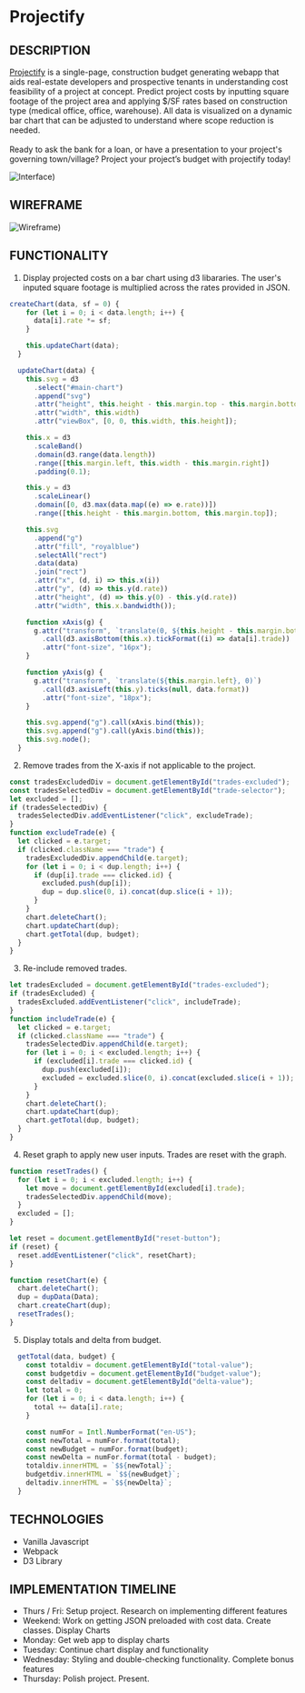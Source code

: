 # Projectify

## DESCRIPTION

[Projectify](https://jkhbuild.github.io/Projectify/) is a single-page, construction budget generating webapp that aids real-estate developers and prospective tenants in understanding cost feasibility of a project at concept. Predict project costs by inputting square footage of the project area and applying $/SF rates based on construction type (medical office, office, warehouse). All data is visualized on a dynamic bar chart that can be adjusted to understand where scope reduction is needed.
<br>
<br>
Ready to ask the bank for a loan, or have a presentation to your project's governing town/village?
Project your project’s budget with projectify today!

![Interface](./assets/user_interface.png))

## WIREFRAME

![Wireframe](./assets/wireframe.png))

## FUNCTIONALITY

1. Display projected costs on a bar chart using d3 libararies. The user's inputed square footage is multiplied across the rates provided in JSON.

```js
createChart(data, sf = 0) {
    for (let i = 0; i < data.length; i++) {
      data[i].rate *= sf;
    }

    this.updateChart(data);
  }

  updateChart(data) {
    this.svg = d3
      .select("#main-chart")
      .append("svg")
      .attr("height", this.height - this.margin.top - this.margin.bottom)
      .attr("width", this.width)
      .attr("viewBox", [0, 0, this.width, this.height]);

    this.x = d3
      .scaleBand()
      .domain(d3.range(data.length))
      .range([this.margin.left, this.width - this.margin.right])
      .padding(0.1);

    this.y = d3
      .scaleLinear()
      .domain([0, d3.max(data.map((e) => e.rate))])
      .range([this.height - this.margin.bottom, this.margin.top]);

    this.svg
      .append("g")
      .attr("fill", "royalblue")
      .selectAll("rect")
      .data(data)
      .join("rect")
      .attr("x", (d, i) => this.x(i))
      .attr("y", (d) => this.y(d.rate))
      .attr("height", (d) => this.y(0) - this.y(d.rate))
      .attr("width", this.x.bandwidth());

    function xAxis(g) {
      g.attr("transform", `translate(0, ${this.height - this.margin.bottom})`)
        .call(d3.axisBottom(this.x).tickFormat((i) => data[i].trade))
        .attr("font-size", "16px");
    }

    function yAxis(g) {
      g.attr("transform", `translate(${this.margin.left}, 0)`)
        .call(d3.axisLeft(this.y).ticks(null, data.format))
        .attr("font-size", "18px");
    }

    this.svg.append("g").call(xAxis.bind(this));
    this.svg.append("g").call(yAxis.bind(this));
    this.svg.node();
  }
```

2. Remove trades from the X-axis if not applicable to the project.

```js
const tradesExcludedDiv = document.getElementById("trades-excluded");
const tradesSelectedDiv = document.getElementById("trade-selector");
let excluded = [];
if (tradesSelectedDiv) {
  tradesSelectedDiv.addEventListener("click", excludeTrade);
}
function excludeTrade(e) {
  let clicked = e.target;
  if (clicked.className === "trade") {
    tradesExcludedDiv.appendChild(e.target);
    for (let i = 0; i < dup.length; i++) {
      if (dup[i].trade === clicked.id) {
        excluded.push(dup[i]);
        dup = dup.slice(0, i).concat(dup.slice(i + 1));
      }
    }
    chart.deleteChart();
    chart.updateChart(dup);
    chart.getTotal(dup, budget);
  }
}
```

3. Re-include removed trades.

```js
let tradesExcluded = document.getElementById("trades-excluded");
if (tradesExcluded) {
  tradesExcluded.addEventListener("click", includeTrade);
}
function includeTrade(e) {
  let clicked = e.target;
  if (clicked.className === "trade") {
    tradesSelectedDiv.appendChild(e.target);
    for (let i = 0; i < excluded.length; i++) {
      if (excluded[i].trade === clicked.id) {
        dup.push(excluded[i]);
        excluded = excluded.slice(0, i).concat(excluded.slice(i + 1));
      }
    }
    chart.deleteChart();
    chart.updateChart(dup);
    chart.getTotal(dup, budget);
  }
}
```

4. Reset graph to apply new user inputs. Trades are reset with the graph.

```js
function resetTrades() {
  for (let i = 0; i < excluded.length; i++) {
    let move = document.getElementById(excluded[i].trade);
    tradesSelectedDiv.appendChild(move);
  }
  excluded = [];
}

let reset = document.getElementById("reset-button");
if (reset) {
  reset.addEventListener("click", resetChart);
}

function resetChart(e) {
  chart.deleteChart();
  dup = dupData(Data);
  chart.createChart(dup);
  resetTrades();
}
```

5. Display totals and delta from budget.

```js
  getTotal(data, budget) {
    const totaldiv = document.getElementById("total-value");
    const budgetdiv = document.getElementById("budget-value");
    const deltadiv = document.getElementById("delta-value");
    let total = 0;
    for (let i = 0; i < data.length; i++) {
      total += data[i].rate;
    }

    const numFor = Intl.NumberFormat("en-US");
    const newTotal = numFor.format(total);
    const newBudget = numFor.format(budget);
    const newDelta = numFor.format(total - budget);
    totaldiv.innerHTML = `$${newTotal}`;
    budgetdiv.innerHTML = `$${newBudget}`;
    deltadiv.innerHTML = `$${newDelta}`;
  }
```

## TECHNOLOGIES

- Vanilla Javascript
- Webpack
- D3 Library

## IMPLEMENTATION TIMELINE

- Thurs / Fri: Setup project. Research on implementing different features
- Weekend: Work on getting JSON preloaded with cost data. Create classes. Display Charts
- Monday: Get web app to display charts
- Tuesday: Continue chart display and functionality
- Wednesday: Styling and double-checking functionality. Complete bonus features
- Thursday: Polish project. Present.
